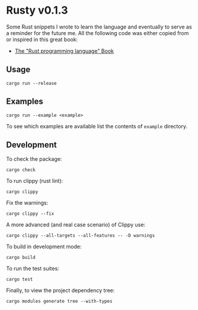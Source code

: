 Rusty v0.1.3
============

Some Rust snippets I wrote to learn the language and eventually to serve as
a reminder for the future me. All the following code was either copied from
or inspired in this great book:

 * [The "Rust programming language" Book](https://doc.rust-lang.org/book)

Usage
-----

```
cargo run --release
```

Examples
--------

```
cargo run --example <example>
```

To see which examples are available list the contents of `example` directory.

Development
-----------

To check the package:

```
cargo check
```

To run clippy (rust lint):

```
cargo clippy
```

Fix the warnings:

```
cargo clippy --fix
```

A more advanced (and real case scenario) of Clippy use:

```
cargo clippy --all-targets --all-features -- -D warnings
```

To build in development mode:

```
cargo build
```

To run the test suites:

```
cargo test
```

Finally, to view the project dependency tree:

```
cargo modules generate tree --with-types
```
